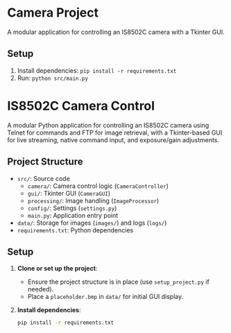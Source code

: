 # Camera Project

A modular application for controlling an IS8502C camera with a Tkinter GUI.

## Setup
1. Install dependencies: `pip install -r requirements.txt`
2. Run: `python src/main.py`
# IS8502C Camera Control

A modular Python application for controlling an IS8502C camera using Telnet for commands and FTP for image retrieval, with a Tkinter-based GUI for live streaming, native command input, and exposure/gain adjustments.

## Project Structure

- `src/`: Source code
  - `camera/`: Camera control logic (`CameraController`)
  - `gui/`: Tkinter GUI (`CameraGUI`)
  - `processing/`: Image handling (`ImageProcessor`)
  - `config/`: Settings (`settings.py`)
  - `main.py`: Application entry point
- `data/`: Storage for images (`images/`) and logs (`logs/`)
- `requirements.txt`: Python dependencies

## Setup

1. **Clone or set up the project**:
   - Ensure the project structure is in place (use `setup_project.py` if needed).
   - Place a `placeholder.bmp` in `data/` for initial GUI display.

2. **Install dependencies**:
   ```bash
   pip install -r requirements.txt